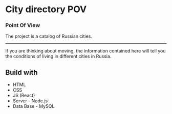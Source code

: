 # City directory POV
### Point Of View

The project is a catalog of Russian cities.
<hr>
If you are thinking about moving, the information contained here will tell you the conditions of living in different cities in Russia. 

## Build with
<ul>
<li> HTML </li>
<li> CSS </li>
<li> JS (React) </li>
<li> Server - Node.js </li>
<li> Data Base - MySQL</li>
</ul>
